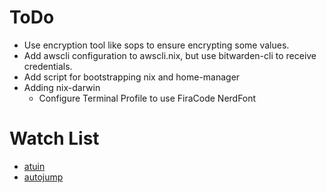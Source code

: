 # ToDo

* Use encryption tool like sops to ensure encrypting some values.
* Add awscli configuration to awscli.nix, but use bitwarden-cli to receive credentials.
* Add script for bootstrapping nix and home-manager
* Adding nix-darwin
  * Configure Terminal Profile to use FiraCode NerdFont

# Watch List

* [atuin](https://github.com/atuinsh/atuin)
* [autojump](https://github.com/wting/autojump)
